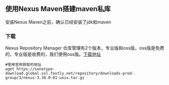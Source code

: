 ## 使用Nexus Maven搭建maven私库
安装Nexus Maven之前，确认已经安装了jdk和maven

### 下载
Nexus Repository Manager 仓库管理有2个版本，专业版和oss版，oss版是免费的，专业版是收费的，我们使用oss版。[下载地址](https://www.sonatype.com/download-nexus-repo-oss)

    #使用官网获取的地址
    wget https://sonatype-download.global.ssl.fastly.net/repository/downloads-prod-group/3/nexus-3.30.0-01-unix.tar.gz